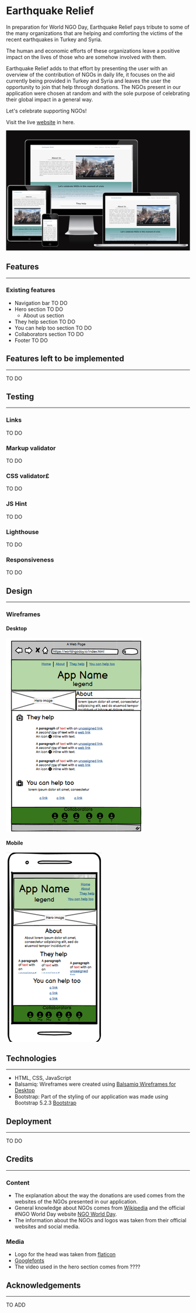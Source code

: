 # **Earthquake Relief**

In preparation for World NGO Day, Earthquake Relief pays tribute to some of the many organizations that are helping and comforting the victims of the recent earthquakes in Turkey and Syria.

The human and economic efforts of these organizations leave a positive impact on the lives of those who are somehow involved with them.

Earthquake Relief adds to that effort by presenting the user with an overview of the contribution of NGOs in daily life, it focuses on the aid currently being provided in Turkey and Syria and leaves the user the opportunity to join that help through donations.
The NGOs present in our application were chosen at random and with the sole purpose of celebrating their global impact in a general way.

Let's celebrate supporting NGOs!

Visit the live [website](https://muzhdan.github.io/WorldNgoDay/) in here.

![This is an image](/assets/images/responsive-image.png)

## **Features**
<hr>

### Existing features
- Navigation bar TO DO
- Hero section TO DO
    - About us section
- They help section TO DO
- You can help too section TO DO
- Collaborators section TO DO
- Footer TO DO

## **Features left to be implemented**
<hr>
TO DO

## **Testing**
<hr>

### Links
TO DO
### Markup validator
TO DO 
### CSS validator£
TO DO
### JS Hint
TO DO
### Lighthouse
TO DO
### Responsiveness
TO DO

## **Design**
<hr>

### Wireframes

#### Desktop
![Desktop wireframe](./assets/images/desktop.png)
#### Mobile
![Desktop wireframe](./assets/images/mobile.png)

## **Technologies**
<hr>

- HTML, CSS, JavaScript
- Balsamiq: Wireframes were created using [Balsamiq Wireframes for Desktop ](https://balsamiq.com/wireframes/desktop/)
- Bootstrap: Part of the styling of our application was made using Bootstrap 5.2.3 [Bootstrap](https://getbootstrap.com/)

## **Deployment**
<hr>
TO DO

## **Credits**
<hr>

### Content
- The explanation about the way the donations are used comes from the websites of the NGOs presented in our application.
- General knowledge about NGOs comes from [Wikipedia](https://en.wikipedia.org/wiki/Non-governmental_organization) and the official #NGO World Day website [NGO World Day](https://worldngoday.org/).
- The information about the NGOs and logos was taken from their official websites and social media.

### Media
- Logo for the head was taken from [flaticon](https://www.flaticon.com/search?word=help)
- [Googlefonts](https://fonts.google.com/)
- The video used in the hero section comes from ????

## **Acknowledgements**
<hr>
TO ADD

